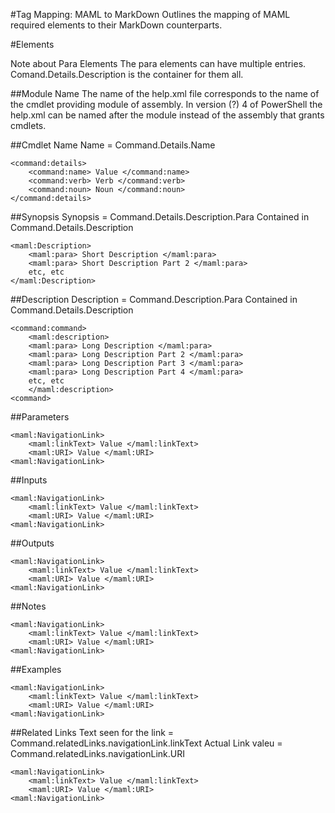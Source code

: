 #Tag Mapping: MAML to MarkDown
Outlines the mapping of MAML required elements to their MarkDown counterparts.

#Elements

Note about Para Elements
The para elements can have multiple entries. Comand.Details.Description is the container for them all.

##Module Name
The name of the help.xml file corresponds to the name of the cmdlet providing module of assembly. In version (?) 4 of PowerShell the help.xml can be named after the module instead of the assembly that grants cmdlets.

##Cmdlet Name
Name = Command.Details.Name

```
<command:details>
    <command:name> Value </command:name>
    <command:verb> Verb </command:verb>
    <command:noun> Noun </command:noun>
</command:details>
```
##Synopsis
Synopsis = Command.Details.Description.Para
Contained in Command.Details.Description

```
<maml:Description>
    <maml:para> Short Description </maml:para>
    <maml:para> Short Description Part 2 </maml:para>
    etc, etc
</maml:Description>
```
##Description
Description = Command.Description.Para
Contained in Command.Details.Description

```
<command:command>
    <maml:description>
    <maml:para> Long Description </maml:para>
    <maml:para> Long Description Part 2 </maml:para>
    <maml:para> Long Description Part 3 </maml:para>
    <maml:para> Long Description Part 4 </maml:para>
    etc, etc
    </maml:description>
<command>
```
##Parameters

```
<maml:NavigationLink>
    <maml:linkText> Value </maml:linkText>
    <maml:URI> Value </maml:URI>
<maml:NavigationLink>
```
##Inputs

```
<maml:NavigationLink>
    <maml:linkText> Value </maml:linkText>
    <maml:URI> Value </maml:URI>
<maml:NavigationLink>
```
##Outputs

```
<maml:NavigationLink>
    <maml:linkText> Value </maml:linkText>
    <maml:URI> Value </maml:URI>
<maml:NavigationLink>
```
##Notes

```
<maml:NavigationLink>
    <maml:linkText> Value </maml:linkText>
    <maml:URI> Value </maml:URI>
<maml:NavigationLink>
```
##Examples

```
<maml:NavigationLink>
    <maml:linkText> Value </maml:linkText>
    <maml:URI> Value </maml:URI>
<maml:NavigationLink>
```
##Related Links
Text seen for the link = Command.relatedLinks.navigationLink.linkText
Actual Link valeu = Command.relatedLinks.navigationLink.URI
```
<maml:NavigationLink>
    <maml:linkText> Value </maml:linkText>
    <maml:URI> Value </maml:URI>
<maml:NavigationLink>
```
